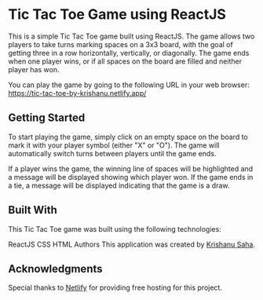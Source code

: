 # Tic Tac Toe Game using ReactJS
This is a simple Tic Tac Toe game built using ReactJS. The game allows two players to take turns marking spaces on a 3x3 board, with the goal of getting three in a row horizontally, vertically, or diagonally. The game ends when one player wins, or if all spaces on the board are filled and neither player has won.

You can play the game by going to the following URL in your web browser: https://tic-tac-toe-by-krishanu.netlify.app/
## Getting Started
To start playing the game, simply click on an empty space on the board to mark it with your player symbol (either "X" or "O"). The game will automatically switch turns between players until the game ends.

If a player wins the game, the winning line of spaces will be highlighted and a message will be displayed showing which player won. If the game ends in a tie, a message will be displayed indicating that the game is a draw.

## Built With
This Tic Tac Toe game was built using the following technologies:

ReactJS
CSS
HTML
Authors
This application was created by [Krishanu Saha](https://www.linkedin.com/in/krishanu-saha-163762209/).

## Acknowledgments
Special thanks to [Netlify](https://www.netlify.com) for providing free hosting for this project.
